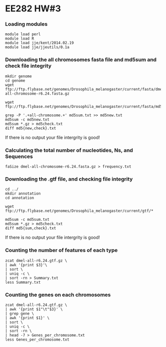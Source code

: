 
# EE282 HW#3


### Loading modules
```
module load perl
module load R
module load jje/kent/2014.02.19
module load jje/jjeutils/0.1a
```
### Downloading the all chromosomes fasta file and md5sum and check file integrity 

```
mkdir genome
cd genome
wget ftp://ftp.flybase.net/genomes/Drosophila_melanogaster/current/fasta/dmel-all-chromosome-r6.24.fasta.gz

wget ftp://ftp.flybase.net/genomes/Drosophila_melanogaster/current/fasta/md5sum.txt

grep -P '.+all-chromosome.+' md5sum.txt >> md5new.txt
md5sum -c md5new.txt
md5sum *.gz > md5check.txt
diff md5{new,check}.txt

```
If there is no output your file intergrity is good!

### Calculating the total number of nucleotides, Ns, and Sequences 
```
faSize dmel-all-chromosome-r6.24.fasta.gz > frequency.txt

```
### Downloading the .gtf file, and checking file integrity

```
cd ../
mkdir annotation
cd annotation

wget ftp://ftp.flybase.net/genomes/Drosophila_melanogaster/current/gtf/*

md5sum -c md5sum.txt
md5sum *.gz > md5check.txt
diff md5{sum,check}.txt
```
If there is no output your file intergrity is good!

### Counting the number of features of each type
```
zcat dmel-all-r6.24.gtf.gz \
| awk '{print $3}'\
| sort \
| uniq -c \
| sort -rn > Summary.txt
less Summary.txt

```
### Counting the genes on each chromosomes
```
zcat dmel-all-r6.24.gtf.gz \
| awk '{print $1"\t"$3}' \
| grep gene \
| awk '{print $1}' \
| sort \
| uniq -c \
| sort -rn \
| head -7 > Genes_per_chromosome.txt
less Genes_per_chromosome.txt
```

